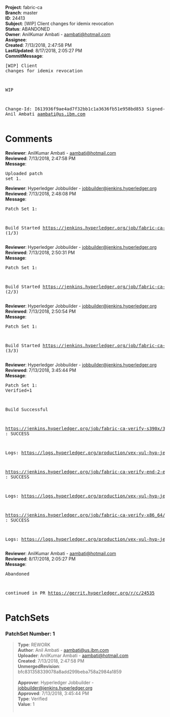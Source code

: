 <strong>Project</strong>: fabric-ca<br><strong>Branch</strong>: master<br><strong>ID</strong>: 24413<br><strong>Subject</strong>: [WIP] Client changes for idemix revocation<br><strong>Status</strong>: ABANDONED<br><strong>Owner</strong>: AnilKumar Ambati - aambati@hotmail.com<br><strong>Assignee</strong>:<br><strong>Created</strong>: 7/13/2018, 2:47:58 PM<br><strong>LastUpdated</strong>: 8/17/2018, 2:05:27 PM<br><strong>CommitMessage</strong>:<br><pre>[WIP] Client changes for idemix revocation

WIP

Change-Id: I613936f9ae4ad7f32bb1c1a3636fb51e958bd853
Signed-off-by: Anil Ambati <aambati@us.ibm.com>
</pre><h1>Comments</h1><strong>Reviewer</strong>: AnilKumar Ambati - aambati@hotmail.com<br><strong>Reviewed</strong>: 7/13/2018, 2:47:58 PM<br><strong>Message</strong>: <pre>Uploaded patch set 1.</pre><strong>Reviewer</strong>: Hyperledger Jobbuilder - jobbuilder@jenkins.hyperledger.org<br><strong>Reviewed</strong>: 7/13/2018, 2:48:08 PM<br><strong>Message</strong>: <pre>Patch Set 1:

Build Started https://jenkins.hyperledger.org/job/fabric-ca-verify-s390x/3367/ (1/3)</pre><strong>Reviewer</strong>: Hyperledger Jobbuilder - jobbuilder@jenkins.hyperledger.org<br><strong>Reviewed</strong>: 7/13/2018, 2:50:31 PM<br><strong>Message</strong>: <pre>Patch Set 1:

Build Started https://jenkins.hyperledger.org/job/fabric-ca-verify-end-2-end-x86_64/653/ (2/3)</pre><strong>Reviewer</strong>: Hyperledger Jobbuilder - jobbuilder@jenkins.hyperledger.org<br><strong>Reviewed</strong>: 7/13/2018, 2:50:54 PM<br><strong>Message</strong>: <pre>Patch Set 1:

Build Started https://jenkins.hyperledger.org/job/fabric-ca-verify-x86_64/3274/ (3/3)</pre><strong>Reviewer</strong>: Hyperledger Jobbuilder - jobbuilder@jenkins.hyperledger.org<br><strong>Reviewed</strong>: 7/13/2018, 3:45:44 PM<br><strong>Message</strong>: <pre>Patch Set 1: Verified+1

Build Successful 

https://jenkins.hyperledger.org/job/fabric-ca-verify-s390x/3367/ : SUCCESS

Logs: https://logs.hyperledger.org/production/vex-yul-hyp-jenkins-3/fabric-ca-verify-s390x/3367

https://jenkins.hyperledger.org/job/fabric-ca-verify-end-2-end-x86_64/653/ : SUCCESS

Logs: https://logs.hyperledger.org/production/vex-yul-hyp-jenkins-3/fabric-ca-verify-end-2-end-x86_64/653

https://jenkins.hyperledger.org/job/fabric-ca-verify-x86_64/3274/ : SUCCESS

Logs: https://logs.hyperledger.org/production/vex-yul-hyp-jenkins-3/fabric-ca-verify-x86_64/3274</pre><strong>Reviewer</strong>: AnilKumar Ambati - aambati@hotmail.com<br><strong>Reviewed</strong>: 8/17/2018, 2:05:27 PM<br><strong>Message</strong>: <pre>Abandoned

continued in PR https://gerrit.hyperledger.org/r/c/24535</pre><h1>PatchSets</h1><h3>PatchSet Number: 1</h3><blockquote><strong>Type</strong>: REWORK<br><strong>Author</strong>: Anil Ambati - aambati@us.ibm.com<br><strong>Uploader</strong>: AnilKumar Ambati - aambati@hotmail.com<br><strong>Created</strong>: 7/13/2018, 2:47:58 PM<br><strong>UnmergedRevision</strong>: bfc831358339078a8add299beba758a2984a1859<br><br><strong>Approver</strong>: Hyperledger Jobbuilder - jobbuilder@jenkins.hyperledger.org<br><strong>Approved</strong>: 7/13/2018, 3:45:44 PM<br><strong>Type</strong>: Verified<br><strong>Value</strong>: 1<br><br></blockquote>